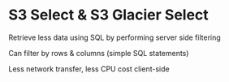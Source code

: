 # S3 Select & S3 Glacier Select

Retrieve less data using SQL by performing server side filtering 

Can filter by rows & columns (simple SQL statements)

Less network transfer, less CPU cost client-side